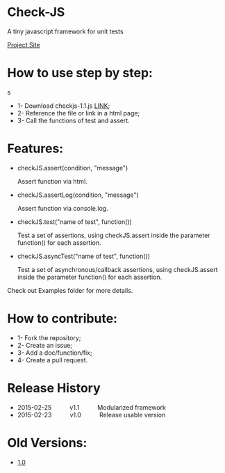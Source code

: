 # Check-JS
A tiny javascript framework for unit tests

[Project Site](http://feliperochadev.github.io/check-js/)


# How to use step by step:
s
- 1- Download checkjs-1.1.js [LINK](https://cdn.rawgit.com/feliperochadev/check-js/master/src/checkjs-1.1.js);
- 2- Reference the file or link in a html page;
- 3- Call the functions of test and assert.

# Features:

- checkJS.assert(condition, "message")

  Assert function via html.

- checkJS.assertLog(condition, "message")

  Assert function via console.log.

- checkJS.test("name of test", function())

  Test a set of assertions, using checkJS.assert inside the parameter function() for each assertion.

- checkJS.asyncTest("name of test", function())

  Test a set of asynchronous/callback assertions, using checkJS.assert inside the parameter function() for each assertion.
  
  
Check out Examples folder for more details.

# How to contribute:

- 1- Fork the repository;
- 2- Create an issue;
- 3- Add a doc/function/fix;
- 4- Create a pull request.

# Release History

- 2015-02-25   v1.1   Modularized framework
- 2015-02-23   v1.0   Release usable version

# Old Versions:

- [1.0](https://rawgit.com/feliperochadev/check-js/master/src/old-versions/checkjs-1.0.js)

